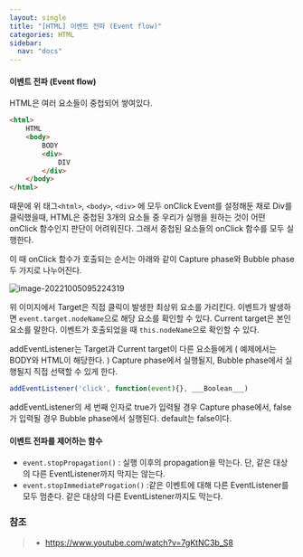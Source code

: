 ```yaml
---
layout: single
title: "[HTML] 이벤트 전파 (Event flow)"
categories: HTML
sidebar:
  nav: "docs"
---
```




#### 이벤트 전파 (Event flow)

HTML은 여러 요소들이 중첩되어 쌓여있다.

```HTML
<html>
    HTML
    <body>
        BODY
        <div>
            DIV
        </div>
    </body>
</html>
```

때문에 위 태그`<html>`, `<body>`, `<div>` 에 모두 onClick Event를 설정해둔 채로 Div를 클릭했을때, HTML은 중첩된 3개의 요소들 중 우리가 실행을 원하는 것이 어떤 onClick 함수인지 판단이 어려워진다. 그래서 중첩된 요소들의 onClick 함수를 모두 실행한다.

이 때 onClick 함수가 호출되는 순서는 아래와 같이 Capture phase와 Bubble phase 두 가지로 나누어진다.

![image-20221005095224319](C:\Users\Minjoo\Desktop\devlog\roses16-dev.github.io\images\2022-10-05-eventflow\image-20221005095224319.png)

위 이미지에서 Target은 직접 클릭이 발생한 최상위 요소를 가리킨다. 이벤트가 발생하면 `event.target.nodeName`으로 해당 요소를 확인할 수 있다. 
Current target은 본인 요소를 말한다. 이벤트가 호출되었을 때 `this.nodeName`으로 확인할 수 있다.

addEventListener는 Target과 Current target이 다른 요소들에게 ( 예제에서는 BODY와 HTML이 해당한다. ) Capture phase에서 실행될지, Bubble phase에서 실행될지 직접 선택할 수 있게 한다.

```javascript
addEventListener('click', function(event){}, ___Boolean___)
```

addEventListener의 세 번째 인자로 true가 입력될 경우 Capture phase에서, false가 입력될 경우 Bubble phase에서 실행된다. default는 false이다.



#### 이벤트 전파를 제어하는 함수

- `event.stopPropagation()`  : 실행 이후의 propagation을 막는다.  단, 같은 대상의 다른 EventListener까지 막지는 않는다.
- `event.stopImmediateProgation()` :같은 이벤트에 대해 다른 EventListener를 모두 멈춘다.  같은 대상의 다른 EventListener까지도 막는다.





### 참조

> - https://www.youtube.com/watch?v=7gKtNC3b_S8